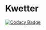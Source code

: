 # Kwetter
[![Codacy Badge](https://api.codacy.com/project/badge/Grade/0d4c38d3e1794922b232642663728087)](https://www.codacy.com/app/binq1000/Kwetter?utm_source=github.com&utm_medium=referral&utm_content=binq1000/Kwetter&utm_campaign=badger)